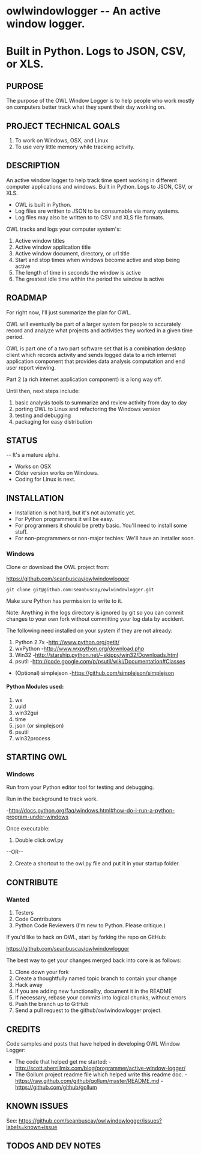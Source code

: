 # owlwindowlogger -- An active window logger. 
Built in Python. Logs to JSON, CSV, or XLS.
=============================================================================

## PURPOSE

The purpose of the OWL Window Logger is to help people who work mostly on 
computers better track what they spent their day working on.

## PROJECT TECHNICAL GOALS

1. To work on Windows, OSX, and Linux
2. To use very little memory while tracking activity. 

## DESCRIPTION

An active window logger to help track time spent working in different 
computer applications and windows. Built in Python. Logs to JSON, CSV, or XLS.

* OWL is built in Python.
* Log files are written to JSON to be consumable via many systems.
* Log files may also be written to to CSV and XLS file formats.

OWL tracks and logs your computer system's:

1. Active window titles
2. Active window application title
3. Active window document, directory, or url title
4. Start and stop times when windows become active and stop being active
5. The length of time in seconds the window is active 
6. The greatest idle time within the period the window is active 

## ROADMAP

For right now, I'll just summarize the plan for OWL.

OWL will eventually be part of a larger system for people to accurately record 
and analyze what projects and activities they worked in a given time period.  

OWL is part one of a two part software set that is a combination desktop client 
which records activity and sends logged data to a rich internet application 
component that provides data analysis computation and end user report viewing.

Part 2 (a rich internet application component) is a long way off.    

Until then, next steps include:

1. basic analysis tools to summarize and review activity from day to day
2. porting OWL to Linux and refactoring the Windows version
3. testing and debugging
4. packaging for easy distribution

## STATUS

-- It's a mature alpha.

* Works on OSX
* Older version works on Windows.
* Coding for Linux is next.

## INSTALLATION

* Installation is not hard, but it's not automatic yet.  
* For Python programmers it will be easy.  
* For programmers it should be pretty basic.  You'll need to install some stuff.
* For non-programmers or non-major techies: We'll have an installer soon.

### Windows

Clone or download the OWL project from: 

https://github.com/seanbuscay/owlwindowlogger

    git clone git@github.com:seanbuscay/owlwindowlogger.git

Make sure Python has permission to write to it.

Note: Anything in the logs directory is ignored by git so you can commit changes
to your own fork without committing your log data by accident.  

The following need installed on your system if they are not already:

1. Python 2.7x  -http://www.python.org/getit/
2. wxPython -http://www.wxpython.org/download.php
3. Win32 -http://starship.python.net/~skippy/win32/Downloads.html
4. psutil -http://code.google.com/p/psutil/wiki/Documentation#Classes

* (Optional) simplejson -https://github.com/simplejson/simplejson

#### Python Modules used:

1. wx
1. uuid
1. win32gui
1. time
1. json (or simplejson)
1. psutil
1. win32process

## STARTING OWL

### Windows

Run from your Python editor tool for testing and debugging.

Run in the background to track work.

-http://docs.python.org/faq/windows.html#how-do-i-run-a-python-program-under-windows

Once executable:

1. Double click owl.py

 --OR--

2. Create a shortcut to the owl.py file and put it in your startup folder.

## CONTRIBUTE

### Wanted

1. Testers
2. Code Contributors
3. Python Code Reviewers (I'm new to Python. Please critique.)

If you'd like to hack on OWL, start by forking the repo on GitHub:

https://github.com/seanbuscay/owlwindowlogger

The best way to get your changes merged back into core is as follows:

1. Clone down your fork
1. Create a thoughtfully named topic branch to contain your change
1. Hack away
1. If you are adding new functionality, document it in the README
1. If necessary, rebase your commits into logical chunks, without errors
1. Push the branch up to GitHub
1. Send a pull request to the github/owlwindowlogger project.

## CREDITS

Code samples and posts that have helped in developing OWL Window Logger:

* The code that helped get me started:
-http://scott.sherrillmix.com/blog/programmer/active-window-logger/
* The Gollum project readme file which helped write this readme doc. 
-https://raw.github.com/github/gollum/master/README.md
-https://github.com/github/gollum

## KNOWN ISSUES

See: https://github.com/seanbuscay/owlwindowlogger/issues?labels=known+issue

## TODOS AND DEV NOTES